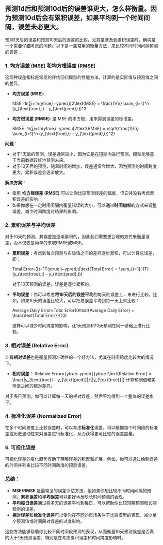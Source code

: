 ## 预测1d后和预测10d后的误差谁更大，怎么样衡量。因为预测10d后会有累积误差，如果平均到一个时间间隔，误差未必更大。



预测1天后的误差和预测10天后的误差的比较，尤其是涉及到累积误差时，确实是一个需要仔细考虑的问题。以下是一些常用的衡量方法，来比较不同时间间隔预测的误差：

### 1. **均方误差 (MSE) 和均方根误差 (RMSE)**

这两种误差指标是常见的评估回归模型的性能方法，计算的是实际值与预测值之间的差异。

-   **均方误差 (MSE)**:

    MSE=1n∑i=1n(ytrue,i−ypred,i)2\text{MSE} = \frac{1}{n} \sum_{i=1}^n (y_{\text{true},i} - y_{\text{pred},i})^2

-   **均方根误差 (RMSE)**: 是 MSE 的平方根，用来得到误差的标准差。

    RMSE=1n∑i=1n(ytrue,i−ypred,i)2\text{RMSE} = \sqrt{\frac{1}{n} \sum_{i=1}^n (y_{\text{true},i} - y_{\text{pred},i})^2}

**问题**：

-   对于1天后的预测，误差通常较小，因为它是在短期内进行预测，模型能够基于当前数据较好地预测未来。
-   对于10天后的预测，随着时间的增加，误差通常会增大，因为预测的时间跨度更大，累积误差会逐渐放大。

**解决方案**：

-   使用 **均方根误差 (RMSE)** 可以让你比较预测误差的幅度，但它并没有考虑累积误差的影响。
-   如果你想在一定时间间隔内衡量错误的大小，可以通过**时间加权**的方式来调整误差，减少时间跨度对结果的影响。

### 2. **累积误差与平均误差**

对于10天的预测，其误差是逐渐累积的，因此我们需要更合理的方式来衡量误差，而不仅仅是简单的求取RMSE或MSE。

-   **累积误差**：考虑到每次预测与实际值之间的差异逐步累积，可以计算总误差，即：

    Total Error=∑t=1T(ytrue,t−ypred,t)\text{Total Error} = \sum_{t=1}^{T} (y_{\text{true},t} - y_{\text{pred},t})

    对于10天预测的误差，误差是逐步累积的。

-   **平均误差**：你可以考虑**将10天后的误差平均**到每天的误差上，来进行比较。比如，如果10天的误差比较大，可以把总误差平均到每一天上来比较：

    Average Daily Error=Total Error10\text{Average Daily Error} = \frac{\text{Total Error}}{10}

    这样可以减少时间跨度的影响，让1天预测和10天预测在同一基础上进行比较。

### 3. **相对误差 (Relative Error)**

计算**相对误差**也是衡量预测准确性的一个好方法，尤其在时间跨度比较大的情况下。

-   **相对误差**： Relative Error=∣ytrue−ypred∣∣ytrue∣\text{Relative Error} = \frac{|y_{\text{true}} - y_{\text{pred}}|}{|y_{\text{true}}|} 计算预测值和实际值之间的相对差异。

对于多日预测，你可以计算每一天的相对误差，然后平均得到一个整体的误差水平。

### 4. **标准化误差 (Normalized Error)**

在多个时间跨度上比较误差时，可以考虑**标准化**误差。可以根据每个时间段的标准差或历史波动性来对误差进行标准化，从而获得更可比较的误差度量。

### 5. **可视化误差**

可视化误差的变化趋势有助于理解误差的积累和扩展。例如，你可以通过绘制误差的时间序列来比较不同时间跨度的预测误差。

### 总结：

-   **MSE/RMSE** 是最常见的误差评估方法，但如果你想比较不同时间间隔的预测，**累积误差**和**平均误差**可以更好地反映长时间预测的表现。
-   **平均每日误差**通过将多天的误差平均到每日，可以帮助你比较短期预测和长期预测的误差。
-   **相对误差**和**标准化误差**可以使你在不同的市场条件下比较模型的表现，减少单个预测值或时间段对误差的过度影响。

这些方法能够帮助你比较不同时间段预测的表现，从而衡量10天预测误差是否真的大于1天预测误差，特别是在考虑累积误差和时间跨度影响时。